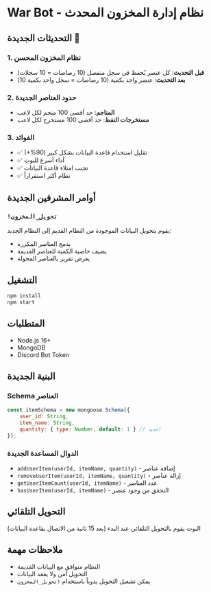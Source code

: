 # War Bot - نظام إدارة المخزون المحدث

## التحديثات الجديدة 🎉

### 1. نظام المخزون المحسن
- **قبل التحديث**: كل عنصر يُحفظ في سجل منفصل (10 رصاصات = 10 سجلات)
- **بعد التحديث**: عنصر واحد بكمية (10 رصاصات = سجل واحد بكمية 10)

### 2. حدود العناصر الجديدة
- **المناجم**: حد أقصى 100 منجم لكل لاعب
- **مستخرجات النفط**: حد أقصى 100 مستخرج لكل لاعب

### 3. الفوائد
- ✅ تقليل استخدام قاعدة البيانات بشكل كبير (90%+)
- ✅ أداء أسرع للبوت
- ✅ تجنب امتلاء قاعدة البيانات
- ✅ نظام أكثر استقراراً

## أوامر المشرفين الجديدة

### `!تحويل_المخزون`
يقوم بتحويل البيانات الموجودة من النظام القديم إلى النظام الجديد:
- يدمج العناصر المكررة
- يضيف خاصية الكمية للعناصر القديمة
- يعرض تقرير بالعناصر المحولة

## التشغيل

```bash
npm install
npm start
```

## المتطلبات
- Node.js 16+
- MongoDB
- Discord Bot Token

## البنية الجديدة

### Schema العناصر
```javascript
const itemSchema = new mongoose.Schema({
    user_id: String,
    item_name: String,
    quantity: { type: Number, default: 1 } // جديد!
});
```

### الدوال المساعدة الجديدة
- `addUserItem(userId, itemName, quantity)` - إضافة عناصر
- `removeUserItem(userId, itemName, quantity)` - إزالة عناصر  
- `getUserItemCount(userId, itemName)` - عدد العناصر
- `hasUserItem(userId, itemName)` - التحقق من وجود عنصر

## التحويل التلقائي
البوت يقوم بالتحويل التلقائي عند البدء (بعد 15 ثانية من الاتصال بقاعدة البيانات)

## ملاحظات مهمة
- النظام متوافق مع البيانات القديمة
- التحويل آمن ولا يفقد البيانات
- يمكن تشغيل التحويل يدوياً باستخدام `!تحويل_المخزون`